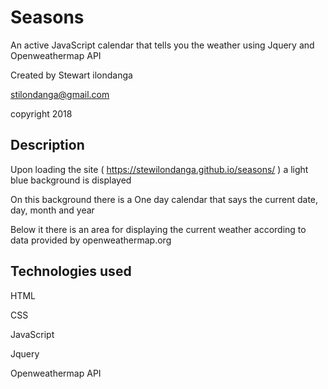 # Seasons
An active JavaScript calendar that tells you the weather using Jquery and Openweathermap API

Created by Stewart ilondanga

stilondanga@gmail.com

copyright 2018

## Description
Upon loading the site ( https://stewilondanga.github.io/seasons/ ) a light blue background is displayed

On this background there is a One day calendar that says the current date, day, month and year

Below it there is an area for displaying the current weather according to data provided by openweathermap.org

## Technologies used
HTML

CSS

JavaScript

Jquery

Openweathermap API
